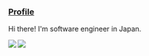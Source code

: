 ### <ins>Profile</ins>

Hi there! I'm software engineer in Japan.

<a href="https://github.com/anuraghazra/github-readme-stats">
  <img align="left" src="https://github-readme-stats.vercel.app/api?username=Konippi&count_private=true&theme=noctis_minimus" />
</a>
<a href="https://github.com/anuraghazra/github-readme-stats">
  <img align="left" src="https://github-readme-stats.vercel.app/api/top-langs/?username=Konippi&layout=compact&theme=noctis_minimus" />
</a>
